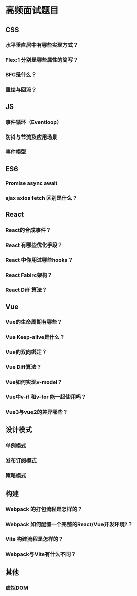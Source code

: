 # 高频面试题目

## CSS

### 水平垂直居中有哪些实现方式？

### Flex:1 分别是哪些属性的简写？

### BFC是什么？

### 重绘与回流？

## JS

### 事件循环（Eventloop）

### 防抖与节流及应用场景

### 事件模型

## ES6

### Promise async await

### ajax axios fetch 区别是什么？

## React

### React的合成事件？

### React 有哪些优化手段？

### React 中你用过哪些hooks？

### React Fabirc架构？

### React Diff 算法？

## Vue

### Vue的生命周期有哪些？

### Vue Keep-alive是什么？

### Vue的双向绑定？

### Vue Diff算法？

### Vue如何实现v-model？

### Vue中v-if 和v-for 能一起使用吗？

### Vue3与vue2的差异哪些？

## 设计模式

### 单例模式

### 发布订阅模式

### 策略模式

## 构建

### Webpack 的打包流程是怎样的？

### Webpack 如何配置一个完整的React/Vue开发环境?？

### Vite 构建流程是怎样的？

### Webpack与Vite有什么不同？

## 其他

### 虚拟DOM
